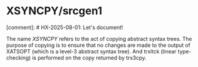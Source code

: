 # XSYNCPY/srcgen1

[comment]: # HX-2025-08-01: Let's document!

The name *XSYNCPY* refers to the act of copying abstract syntax
trees. The purpose of copying is to ensure that no changes are made
to the output of XATSOPT (which is a level-3 abstract syntax tree).
And trxltck (linear type-checking) is performed on the copy returned
by trx3cpy.
